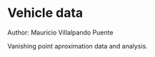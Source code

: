 # Vehicle data
Author: Mauricio Villalpando Puente
<p>Vanishing point aproximation data and analysis.

